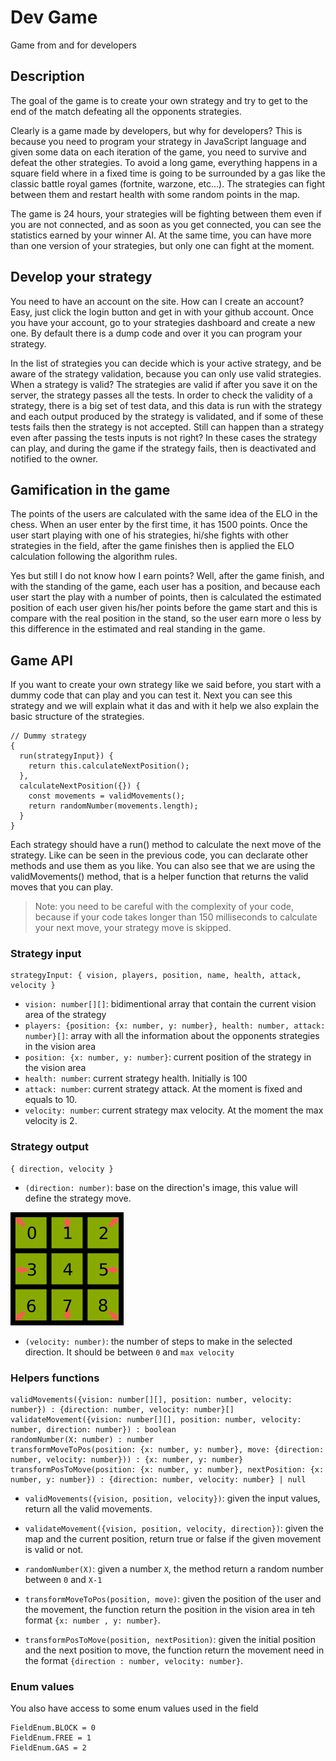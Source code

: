 # Dev Game

Game from and for developers

## Description

The goal of the game is to create your own strategy and try to get to the end of the match defeating all the
 opponents strategies.

Clearly is a game made by developers, but why for developers? This is because you need to program your strategy in
 JavaScript language and given some data on each iteration of the game, you need to survive and defeat the other
  strategies. To avoid a long game, everything happens in a square field where in a fixed time is going to be
   surrounded by a gas like the classic battle royal games (fortnite, warzone, etc...). The strategies can fight
    between them and restart health with some random points in the map.

The game is 24 hours, your strategies will be fighting between them even if you are not connected, and as soon as you
 get connected, you can see the statistics earned by your winner AI. At the same time, you can have more than one
  version of your strategies, but only one can fight at the moment.

## Develop your strategy

You need to have an account on the site. How can I create an account? Easy, just click the login button and get in
 with your github account. Once you have your account, go to your strategies dashboard and create a new one. By
  default there is a dump code and over it you can program your strategy.

In the list of strategies you can decide which is your active strategy, and be aware of the strategy
 validation, because you can only use valid strategies. When a strategy is valid? The strategies are valid if after
  you save it on the server, the strategy passes all the tests. In order to check the validity of a strategy, there
   is a big set of test data, and this data is run with the strategy and each output produced by the strategy is
    validated, and if some of these tests fails then the strategy is not accepted. Still can happen than a strategy even
     after passing the tests inputs is not right? In these cases the strategy can play, and during the game if the
      strategy fails, then is deactivated and notified to the owner.

## Gamification in the game

The points of the users are calculated with the same idea of the ELO in the chess. When an user enter by the first
 time, it has 1500 points. Once the user start playing with one of his strategies, hi/she fights with other
  strategies in the field, after the game finishes then is applied the ELO calculation following the algorithm rules.
  
Yes but still I do not know how I earn points? Well, after the game finish, and with the standing of the game, each user
 has a position, and because each user start the play with a number of points, then is calculated the estimated
  position of each user given his/her points before the game start and this is compare with the real position in the
   stand, so the user earn more o less by this difference in the estimated and real standing in the game.

## Game API

If you want to create your own strategy like we said before, you start with a dummy code that can play and you can
 test it. Next you can see this strategy and we will explain what it das and with it help we also explain the basic
  structure of the strategies.

```
// Dummy strategy
{
  run(strategyInput}) {
    return this.calculateNextPosition();
  },
  calculateNextPosition({}) {
    const movements = validMovements();
    return randomNumber(movements.length);
  }
}
```

Each strategy should have a run() method to calculate the next move of the strategy. Like can be seen in the previous
 code, you can declarate other methods and use them as you like. You can also see that we are using the
  validMovements() method, that is a helper function that returns the valid moves that you can play.

> Note: you need to be careful with the complexity of your code, because if your code takes longer than 150
> milliseconds to calculate your next move, your strategy move is skipped.

### Strategy input

```
strategyInput: { vision, players, position, name, health, attack, velocity }
```

- `vision: number[][]`: bidimentional array that contain the current vision area of the strategy
- `players: {position: {x: number, y: number}, health: number, attack: number}[]`: array with all the information about
 the opponents strategies in the vision area
- `position: {x: number, y: number}`: current position of the strategy in the vision area
- `health: number`: current strategy health. Initially is 100
- `attack: number`: current strategy attack. At the moment is fixed and equals to 10.
- `velocity: number`: current strategy max velocity. At the moment the max velocity is 2.

### Strategy output

```
{ direction, velocity }
```

- `(direction: number)`: base on the direction's image, this value will define the strategy move.

![logo](./directions.png)

- `(velocity: number)`: the number of steps to make in the selected direction. It should be between `0` and `max velocity`

### Helpers functions

```
validMovements({vision: number[][], position: number, velocity: number}) : {direction: number, velocity: number}[]
validateMovement({vision: number[][], position: number, velocity: number, direction: number}) : boolean
randomNumber(X: number) : number
transformMoveToPos(position: {x: number, y: number}, move: {direction: number, velocity: number})) : {x: number, y: number}
transformPosToMove(position: {x: number, y: number}, nextPosition: {x: number, y: number}) : {direction: number, velocity: number} | null
```

- `validMovements({vision, position, velocity})`: given the input values, return all the
 valid movements.

- `validateMovement({vision, position, velocity, direction})`: given the map and the
 current position, return true or false if the given movement is valid or
 not.

- `randomNumber(X)`: given a number `X`, the method return a random number between `0` and `X-1` 

- `transformMoveToPos(position, move)`: given the
 position of the user and the movement, the function return the position in the vision area in teh format `{x: number
 , y: number}`.

- `transformPosToMove(position, nextPosition)`: given the initial
 position and the next position to move, the function return the movement need in the format `{direction
 : number, velocity: number}`.

### Enum values

You also have access to some enum values used in the field

```
FieldEnum.BLOCK = 0
FieldEnum.FREE = 1
FieldEnum.GAS = 2
```
